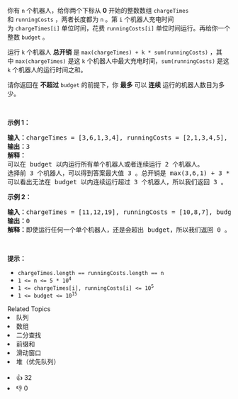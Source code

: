 <p>你有&nbsp;<code>n</code>&nbsp;个机器人，给你两个下标从 <strong>0</strong>&nbsp;开始的整数数组&nbsp;<code>chargeTimes</code> 和&nbsp;<code>runningCosts</code>&nbsp;，两者长度都为&nbsp;<code>n</code>&nbsp;。第&nbsp;<code>i</code>&nbsp;个机器人充电时间为&nbsp;<code>chargeTimes[i]</code>&nbsp;单位时间，花费&nbsp;<code>runningCosts[i]</code>&nbsp;单位时间运行。再给你一个整数&nbsp;<code>budget</code>&nbsp;。</p>

<p>运行&nbsp;<code>k</code>&nbsp;个机器人 <strong>总开销</strong>&nbsp;是&nbsp;<code>max(chargeTimes) + k * sum(runningCosts)</code>&nbsp;，其中&nbsp;<code>max(chargeTimes)</code>&nbsp;是这&nbsp;<code>k</code>&nbsp;个机器人中最大充电时间，<code>sum(runningCosts)</code>&nbsp;是这 <code>k</code>&nbsp;个机器人的运行时间之和。</p>

<p>请你返回在 <strong>不超过</strong>&nbsp;<code>budget</code>&nbsp;的前提下，你 <strong>最多</strong>&nbsp;可以 <strong>连续</strong>&nbsp;运行的机器人数目为多少。</p>

<p>&nbsp;</p>

<p><strong>示例 1：</strong></p>

<pre>
<b>输入：</b>chargeTimes = [3,6,1,3,4], runningCosts = [2,1,3,4,5], budget = 25
<b>输出：</b>3
<b>解释：</b>
可以在 budget 以内运行所有单个机器人或者连续运行 2 个机器人。
选择前 3 个机器人，可以得到答案最大值 3 。总开销是 max(3,6,1) + 3 * sum(2,1,3) = 6 + 3 * 6 = 24 ，小于 25 。
可以看出无法在 budget 以内连续运行超过 3 个机器人，所以我们返回 3 。
</pre>

<p><strong>示例 2：</strong></p>

<pre>
<b>输入：</b>chargeTimes = [11,12,19], runningCosts = [10,8,7], budget = 19
<b>输出：</b>0
<b>解释：</b>即使运行任何一个单个机器人，还是会超出 budget，所以我们返回 0 。
</pre>

<p>&nbsp;</p>

<p><strong>提示：</strong></p>

<ul> 
 <li><code>chargeTimes.length == runningCosts.length == n</code></li> 
 <li><code>1 &lt;= n &lt;= 5 * 10<sup>4</sup></code></li> 
 <li><code>1 &lt;= chargeTimes[i], runningCosts[i] &lt;= 10<sup>5</sup></code></li> 
 <li><code>1 &lt;= budget &lt;= 10<sup>15</sup></code></li> 
</ul>

<div><div>Related Topics</div><div><li>队列</li><li>数组</li><li>二分查找</li><li>前缀和</li><li>滑动窗口</li><li>堆（优先队列）</li></div></div><br><div><li>👍 32</li><li>👎 0</li></div>